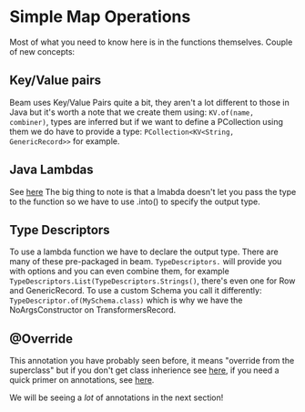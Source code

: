 # Simple Map Operations
Most of what you need to know here is in the functions themselves. 
Couple of new concepts:

## Key/Value pairs
Beam uses Key/Value Pairs quite a bit, they aren't a lot different 
to those in Java but it's worth a note that we create them using:
`KV.of(name, combiner)`, types are inferred but if we want to 
define a PCollection using them we do have to provide a type:
`PCollection<KV<String, GenericRecord>>` for example. 

## Java Lambdas
See [here](https://www.w3schools.com/java/java_lambda.asp#:~:text=Lambda%20Expressions%20were%20added%20in,the%20body%20of%20a%20method.) 
The big thing to note is that a lmabda doesn't let you pass the type to 
the function so we have to use .into() to specify the output type.

## Type Descriptors
To use a lambda function we have to declare the output type. There are 
many of these pre-packaged in beam. `TypeDescriptors.` will provide you 
with options and you can even combine them, for example 
`TypeDescriptors.List(TypeDescriptors.Strings()`, there's even one for 
Row and GenericRecord. To use a custom Schema you call it differently:
`TypeDescriptor.of(MySchema.class)` which is why we have the NoArgsConstructor 
on TransformersRecord. 


## @Override
This annotation you have probably seen before, it means "override 
from the superclass" but if you don't get class inherience see [here](https://www.tutorialspoint.com/java/java_overriding.htm), 
if you need a quick primer on annotations, see [here](https://beginnersbook.com/2014/09/java-annotations/).

We will be seeing a *lot* of annotations in the next section!